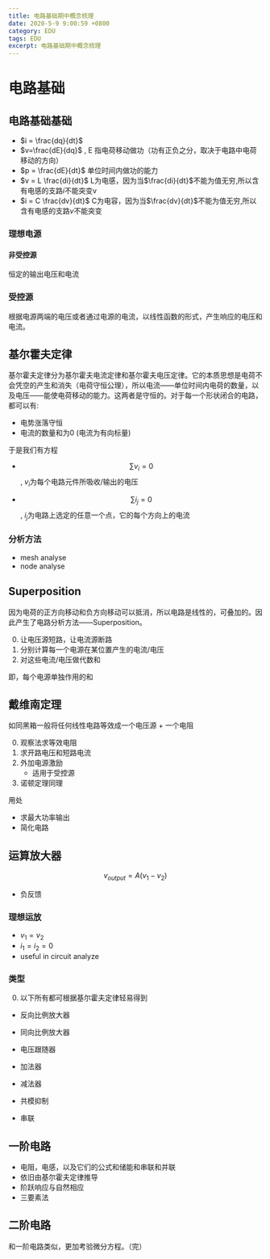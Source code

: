 ```yaml
---
title: 电路基础期中概念梳理
date: 2020-5-9 9:00:59 +0800
category: EDU
tags: EDU
excerpt: 电路基础期中概念梳理
---
```


<script src="https://cdn.mathjax.org/mathjax/latest/MathJax.js?config=TeX-AMS-MML_HTMLorMML" type="text/javascript"></script> <script type="text/x-mathjax-config"> MathJax.Hub.Config({ tex2jax: { skipTags: ['script', 'noscript', 'style', 'textarea', 'pre'], inlineMath: [['$','$']] } }); </script>



# 电路基础

## 电路基础基础

- $i = \frac{dq}{dt}$
- $v=\frac{dE}{dq}$  , E 指电荷移动做功（功有正负之分，取决于电路中电荷移动的方向）
- $p = \frac{dE}{dt}$   单位时间内做功的能力
- $v = L \frac{di}{dt}$  L为电感，因为当$\frac{di}{dt}$不能为值无穷,所以含有电感的支路$i$不能突变v
- $i = C \frac{dv}{dt}$  C为电容，因为当$\frac{dv}{dt}$不能为值无穷,所以含有电感的支路$v$不能突变

### 理想电源

#### 非受控源

恒定的输出电压和电流

### 受控源

根据电源两端的电压或者通过电源的电流，以线性函数的形式，产生响应的电压和电流。

## 基尔霍夫定律

基尔霍夫定律分为基尔霍夫电流定律和基尔霍夫电压定律。它的本质思想是电荷不会凭空的产生和消失（电荷守恒公理），所以电流——单位时间内电荷的数量，以及电压——能使电荷移动的能力。这两者是守恒的。对于每一个形状闭合的电路，都可以有:

- 电势涨落守恒
- 电流的数量和为0 (电流为有向标量)

于是我们有方程

- $$\sum{v_i} = 0$$, $v_i$为每个电路元件所吸收/输出的电压

- $$\sum{i_j} = 0$$, $i_j$为电路上选定的任意一个点，它的每个方向上的电流

### 分析方法

- mesh analyse
- node analyse

## Superposition

因为电荷的正方向移动和负方向移动可以抵消，所以电路是线性的，可叠加的。因此产生了电路分析方法——Superposition。

0. 让电压源短路，让电流源断路
1. 分别计算每一个电源在某位置产生的电流/电压
2. 对这些电流/电压做代数和

即，每个电源单独作用的和

## 戴维南定理

如同黑箱一般将任何线性电路等效成一个电压源 + 一个电阻

0. 观察法求等效电阻
1. 求开路电压和短路电流
2. 外加电源激励
   - 适用于受控源
3. 诺顿定理同理

用处

- 求最大功率输出
- 简化电路

## 运算放大器

$$ v_{output} = A(v_1-v_2)$$

- 负反馈

### 理想运放

- $v_1=v_2$
- $i_1 = i_2 = 0$
- useful in circuit analyze

### 类型

0. 以下所有都可根据基尔霍夫定律轻易得到

- 反向比例放大器

- 同向比例放大器

- 电压跟随器

- 加法器

- 减法器

- 共模抑制

- 串联

## 一阶电路

- 电阻，电感，以及它们的公式和储能和串联和并联
- 依旧由基尔霍夫定律推导
- 阶跃响应与自然相应
- 三要素法

## 二阶电路

和一阶电路类似，更加考验微分方程。（完）

  



